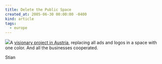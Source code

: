 ```yaml
---
title: Delete the Public Space
created_at: 2005-06-30 00:00:00 -0400
kind: article
tags:
  - europe
---
```


[![](http://typographi.com/art/articles/delete-th.jpg)](http://typographi.com/001013.php)A
[visionary project in Austria](http://typographi.com/001013.php),
replacing all ads and logos in a space with one color. And all the
businesses cooperated.

Stian
